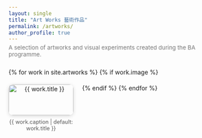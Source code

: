 ```yaml
---
layout: single
title: "Art Works 藝術作品"
permalink: /artworks/
author_profile: true
---
```


<p style="color:#777; font-size:0.95em; margin-top:-10px; margin-bottom:25px;">
  A selection of artworks and visual experiments created during the BA programme.
</p>

<div class="gallery">
  {% for work in site.artworks %}
    {% if work.image %}
      <div class="gallery-item">
        <a href="{{ work.image }}" data-lightbox="art-gallery" data-title="{{ work.caption | default: work.title }}">
          <img src="{{ work.image }}" alt="{{ work.title }}">
        </a>
        <p class="caption">{{ work.caption | default: work.title }}</p>
      </div>
    {% endif %}
  {% endfor %}
</div>

<!-- ✅ 引入 Lightbox -->
<link href="https://cdnjs.cloudflare.com/ajax/libs/lightbox2/2.11.3/css/lightbox.min.css" rel="stylesheet" />
<script src="https://cdnjs.cloudflare.com/ajax/libs/lightbox2/2.11.3/js/lightbox.min.js"></script>

<style>
.gallery {
  display: flex;
  flex-wrap: wrap;
  justify-content: flex-start;
  gap: 20px;
  margin-top: 25px;
}
.gallery-item {
  width: 30%;
  text-align: center;
}
.gallery-item img {
  width: 100%;
  border-radius: 10px;
  box-shadow: 0 2px 8px rgba(0,0,0,0.15);
  transition: transform 0.2s ease;
}
.gallery-item img:hover {
  transform: scale(1.03);
}
.caption {
  font-size: 0.9em;
  color: #555;
  margin-top: 8px;
}

/* 🔍 左下角放大细节窗口样式 */
.zoom-preview {
  position: fixed;
  bottom: 20px;
  left: 20px;
  width: 220px;
  height: 220px;
  border: 2px solid #aaa;
  background-repeat: no-repeat;
  background-size: 200%;
  display: none;
  z-index: 99999;
  box-shadow: 0 0 8px rgba(0,0,0,0.3);
  background-color: #fff;
}
</style>

<div class="zoom-preview" id="zoomPreview"></div>

<script>
document.addEventListener("DOMContentLoaded", function () {
  const zoomPreview = document.getElementById("zoomPreview");

  // 每次 Lightbox 打开时动态监听
  document.addEventListener("click", function () {
    const lightboxImage = document.querySelector(".lb-image");
    if (!lightboxImage) return;

    // 确保不重复绑定
    if (lightboxImage.hasZoomHandler) return;
    lightboxImage.hasZoomHandler = true;

    // 鼠标移动时显示细节图
    lightboxImage.addEventListener("mousemove", function (event) {
      const rect = lightboxImage.getBoundingClientRect();
      const x = ((event.clientX - rect.left) / rect.width) * 100;
      const y = ((event.clientY - rect.top) / rect.height) * 100;
      zoomPreview.style.backgroundImage = `url('${lightboxImage.src}')`;
      zoomPreview.style.backgroundPosition = `${x}% ${y}%`;
      zoomPreview.style.display = "block";
    });

    // 鼠标移出时隐藏
    lightboxImage.addEventListener("mouseleave", function () {
      zoomPreview.style.display = "none";
    });
  });
});
</script>
